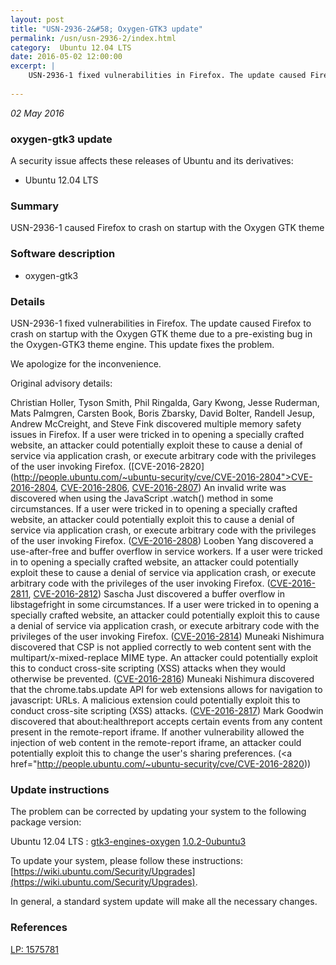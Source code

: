 ```yaml
---
layout: post
title: "USN-2936-2&#58; Oxygen-GTK3 update"
permalink: /usn/usn-2936-2/index.html
category:  Ubuntu 12.04 LTS
date: 2016-05-02 12:00:00
excerpt: |
    USN-2936-1 fixed vulnerabilities in Firefox. The update caused Firefox to crash on startup with the Oxygen GTK theme due to a pre-existing bug in the Oxygen-GTK3 theme engine. This update fixes the problem.
    
--- 
```

 
 

*02 May 2016*

### oxygen-gtk3 update

A security issue affects these releases of Ubuntu and its derivatives:

* Ubuntu 12.04 LTS

### Summary

USN-2936-1 caused Firefox to crash on startup with the Oxygen GTK theme 

### Software description

* oxygen-gtk3 

### Details

USN-2936-1 fixed vulnerabilities in Firefox. The update caused Firefox to crash on startup with the Oxygen GTK theme due to a pre-existing bug in the Oxygen-GTK3 theme engine. This update fixes the problem.

We apologize for the inconvenience.

Original advisory details:

 Christian Holler, Tyson Smith, Phil Ringalda, Gary Kwong, Jesse Ruderman, Mats Palmgren, Carsten Book, Boris Zbarsky, David Bolter, Randell Jesup, Andrew McCreight, and Steve Fink discovered multiple memory safety issues in Firefox. If a user were tricked in to opening a specially crafted website, an attacker could potentially exploit these to cause a denial of service via application crash, or execute arbitrary code with the privileges of the user invoking Firefox. ([CVE-2016-2820](http://people.ubuntu.com/~ubuntu-security/cve/CVE-2016-2804">CVE-2016-2804</a>, <a href="http://people.ubuntu.com/~ubuntu-security/cve/CVE-2016-2806">CVE-2016-2806</a>, <a href="http://people.ubuntu.com/~ubuntu-security/cve/CVE-2016-2807">CVE-2016-2807</a>) An invalid write was discovered when using the JavaScript .watch() method in some circumstances. If a user were tricked in to opening a specially crafted website, an attacker could potentially exploit this to cause a denial of service via application crash, or execute arbitrary code with the privileges of the user invoking Firefox. (<a href="http://people.ubuntu.com/~ubuntu-security/cve/CVE-2016-2808">CVE-2016-2808</a>) Looben Yang discovered a use-after-free and buffer overflow in service workers. If a user were tricked in to opening a specially crafted website, an attacker could potentially exploit these to cause a denial of service via application crash, or execute arbitrary code with the privileges of the user invoking Firefox. (<a href="http://people.ubuntu.com/~ubuntu-security/cve/CVE-2016-2811">CVE-2016-2811</a>, <a href="http://people.ubuntu.com/~ubuntu-security/cve/CVE-2016-2812">CVE-2016-2812</a>) Sascha Just discovered a buffer overflow in libstagefright in some circumstances. If a user were tricked in to opening a specially crafted website, an attacker could potentially exploit this to cause a denial of service via application crash, or execute arbitrary code with the privileges of the user invoking Firefox. (<a href="http://people.ubuntu.com/~ubuntu-security/cve/CVE-2016-2814">CVE-2016-2814</a>) Muneaki Nishimura discovered that CSP is not applied correctly to web content sent with the multipart/x-mixed-replace MIME type. An attacker could potentially exploit this to conduct cross-site scripting (XSS) attacks when they would otherwise be prevented. (<a href="http://people.ubuntu.com/~ubuntu-security/cve/CVE-2016-2816">CVE-2016-2816</a>) Muneaki Nishimura discovered that the chrome.tabs.update API for web extensions allows for navigation to javascript: URLs. A malicious extension could potentially exploit this to conduct cross-site scripting (XSS) attacks. (<a href="http://people.ubuntu.com/~ubuntu-security/cve/CVE-2016-2817">CVE-2016-2817</a>) Mark Goodwin discovered that about:healthreport accepts certain events from any content present in the remote-report iframe. If another vulnerability allowed the injection of web content in the remote-report iframe, an attacker could potentially exploit this to change the user&#39;s sharing preferences. (<a href="http://people.ubuntu.com/~ubuntu-security/cve/CVE-2016-2820)) 

### Update instructions

The problem can be corrected by updating your system to the following package version:

Ubuntu 12.04 LTS
 : [gtk3-engines-oxygen](https://launchpad.net/ubuntu/+source/oxygen-gtk3) <span> [1.0.2-0ubuntu3](https://launchpad.net/ubuntu/+source/oxygen-gtk3/1.0.2-0ubuntu3) </span> 

To update your system, please follow these instructions: [https://wiki.ubuntu.com/Security/Upgrades](https://wiki.ubuntu.com/Security/Upgrades).

In general, a standard system update will make all the necessary changes. 

### References

 
 [LP: 1575781](https://launchpad.net/bugs/1575781)
 

